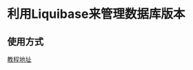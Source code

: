 # 利用Liquibase来管理数据库版本

## 使用方式
[教程地址](http://blog.jiunile.com/%E6%95%B0%E6%8D%AE%E5%BA%93%E7%89%88%E6%9C%AC%E7%AE%A1%E7%90%86%E5%B7%A5%E5%85%B7liquibase.html)
